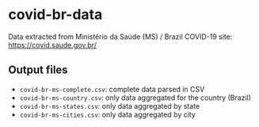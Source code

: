 # covid-br-data

Data extracted from Ministério da Saúde (MS) / Brazil COVID-19 site: https://covid.saude.gov.br/

## Output files

- `covid-br-ms-complete.csv`: complete data parsed in CSV
- `covid-br-ms-country.csv`: only data aggregated for the country (Brazil)
- `covid-br-ms-states.csv`: only data aggregated by state
- `covid-br-ms-cities.csv`: only data aggregated by city

